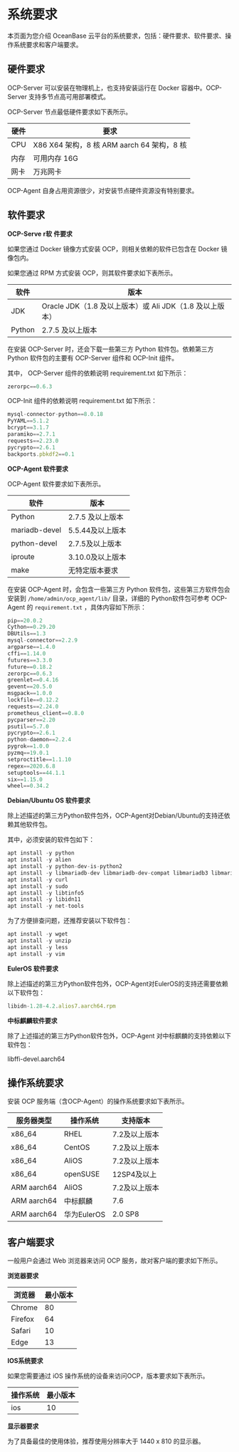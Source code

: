 系统要求 
=========================

本页面为您介绍 OceanBase 云平台的系统要求，包括：硬件要求、软件要求、操作系统要求和客户端要求。

**硬件要求** 
-----------------------------

OCP-Server 可以安装在物理机上，也支持安装运行在 Docker 容器中。OCP-Server 支持多节点高可用部署模式。

OCP-Server 节点最低硬件要求如下表所示。


| **硬件** |                       **要求**                        |
|--------|-----------------------------------------------------|
| CPU    | X86 X64 架构，8 核  ARM aarch 64 架构，8 核 |
| 内存     | 可用内存 16G                                            |
| 网卡     | 万兆网卡                                                |



OCP-Agent 自身占用资源很少，对安装节点硬件资源没有特别要求。

**软件要求** 
-----------------------------

**OCP-Serve** **r软** **件要求** 

如果您通过 Docker 镜像方式安装 OCP，则相关依赖的软件已包含在 Docker 镜像包内。

如果您通过 RPM 方式安装 OCP，则其软件要求如下表所示。


| **软件** |                  **版本**                   |
|--------|-------------------------------------------|
| JDK    | Oracle JDK（1.8 及以上版本）或 Ali JDK（1.8 及以上版本） |
| Python | 2.7.5 及以上版本                               |



在安装 OCP-Server 时，还会下载一些第三方 Python 软件包。依赖第三方 Python 软件包的主要有 OCP-Server 组件和 OCP-Init 组件。

其中， OCP-Server 组件的依赖说明 requirement.txt 如下所示：

```javascript
zerorpc==0.6.3
```



OCP-Init 组件的依赖说明 requirement.txt 如下所示：

```javascript
mysql-connector-python==8.0.18 
PyYAML==5.1.2 
bcrypt==3.1.7 
paramiko==2.7.1 
requests==2.23.0 
pycrypto==2.6.1 
backports.pbkdf2==0.1
```



**OCP-Agent 软件要求** 

OCP-Agent 软件要求如下表所示。


|        **软件**        |   **版本**    |
|----------------------|-------------|
| Python               | 2.7.5 及以上版本 |
| mariadb-devel        | 5.5.44及以上版本 |
| python-devel         | 2.7.5及以上版本  |
| iproute              | 3.10.0及以上版本 |
| make | 无特定版本要求     |



在安装 OCP-Agent 时，会包含一些第三方 Python 软件包，这些第三方软件包会安装到 `/home/admin/ocp_agent/lib/` 目录，详细的 Python软件包可参考 OCP-Agent 的 `requirement.txt` ，具体内容如下所示：

```javascript
pip==20.0.2
Cython==0.29.20
DBUtils==1.3
mysql-connector==2.2.9
argparse==1.4.0
cffi==1.14.0
futures==3.3.0
future==0.18.2
zerorpc==0.6.3
greenlet==0.4.16
gevent==20.5.0
msgpack==1.0.0
lockfile==0.12.2
requests==2.24.0
prometheus_client==0.8.0
pycparser==2.20
psutil==5.7.0
pycrypto==2.6.1
python-daemon==2.2.4
pygrok==1.0.0
pyzmq==19.0.1
setproctitle==1.1.10
regex==2020.6.8
setuptools==44.1.1
six==1.15.0
wheel==0.34.2
```



**Debian/Ubuntu OS 软件要求** 

除上述描述的第三方Python软件包外，OCP-Agent对Debian/Ubuntu的支持还依赖其他软件包。

其中，必须安装的软件包如下：

```javascript
apt install -y python
apt install -y alien
apt install -y python-dev-is-python2
apt install -y libmariadb-dev libmariadb-dev-compat libmariadb3 libmariadbclient-dev mariadb-client mariadb-common
apt install -y curl
apt install -y sudo
apt install -y libtinfo5
apt install -y libidn11
apt install -y net-tools
```



为了方便排查问题，还推荐安装以下软件包：

```javascript
apt install -y wget
apt install -y unzip
apt install -y less
apt install -y vim
```



**EulerOS 软件要求** 

除上述描述的第三方Python软件包外，OCP-Agent对EulerOS的支持还需要依赖以下软件包：

```javascript
libidn-1.28-4.2.alios7.aarch64.rpm
```



**中标麒麟软件要求** 

除了上述描述的第三方Python软件包外，OCP-Agent 对中标麒麟的支持依赖以下软件包：

libffi-devel.aarch64

**操作系统要求** 
-------------------------------

安装 OCP 服务端（含OCP-Agent）的操作系统要求如下表所示。


|  **服务器类型**  | **操作系统**  | **支持版本** |
|-------------|-----------|----------|
| x86_64      | RHEL      | 7.2及以上版本 |
| x86_64      | CentOS    | 7.2及以上版本 |
| x86_64      | AliOS     | 7.2及以上版本 |
| x86_64      | openSUSE  | 12SP4及以上 |
| ARM aarch64 | AliOS     | 7.2及以上版本 |
| ARM aarch64 | 中标麒麟      | 7.6      |
| ARM aarch64 | 华为EulerOS | 2.0 SP8  |



**客户端要求** 
------------------------------

一般用户会通过 Web 浏览器来访问 OCP 服务，故对客户端的要求如下所示。

**浏览器要求** 


| **浏览器** | **最小版本** |
|---------|----------|
| Chrome  | 80       |
| Firefox | 64       |
| Safari  | 10       |
| Edge    | 13       |



**IOS系统要求** 

如果您需要通过 iOS 操作系统的设备来访问OCP，版本要求如下表所示。


| **操作系统** | **最小版本** |
|----------|----------|
| ios      | 10       |



**显示器要求** 

为了具备最佳的使用体验，推荐使用分辨率大于 1440 x 810 的显示器。

